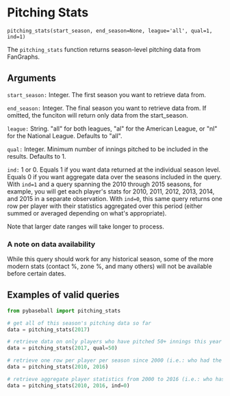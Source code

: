 # Pitching Stats

`pitching_stats(start_season, end_season=None, league='all', qual=1, ind=1)`

The `pitching_stats` function returns season-level pitching data from FanGraphs.

## Arguments
`start_season:` Integer. The first season you want to retrieve data from. 

`end_season:` Integer. The final season you want to retrieve data from. If omitted, the funciton will return only data from the start_season.

`league:` String. "all" for both leagues, "al" for the American League, or "nl" for the National League. Defaults to "all".

`qual:` Integer. Minimum number of innings pitched to be included in the results. Defaults to 1. 

`ind:` 1 or 0. Equals 1 if you want data returned at the individual season level. Equals 0 if you want aggregate data over the seasons included in the query. With `ind=1` and a query spanning the 2010 through 2015 seasons, for example, you will get each player's stats for 2010, 2011, 2012, 2013, 2014, and 2015 in a separate observation. With `ind=0`, this same query returns one row per player with their statistics aggregated over this period (either summed or averaged depending on what's appropriate).

Note that larger date ranges will take longer to process.

### A note on data availability 
While this query should work for any historical season, some of the more modern stats (contact %, zone %, and many others) will not be available before certain dates. 

## Examples of valid queries

```python
from pybaseball import pitching_stats

# get all of this season's pitching data so far
data = pitching_stats(2017)

# retrieve data on only players who have pitched 50+ innings this year
data = pitching_stats(2017, qual=50)

# retrieve one row per player per season since 2000 (i.e.: who had the single most dominant season over this period?)
data = pitching_stats(2010, 2016)

# retrieve aggregate player statistics from 2000 to 2016 (i.e.: who has the most wins over this period?)
data = pitching_stats(2010, 2016, ind=0)


```
